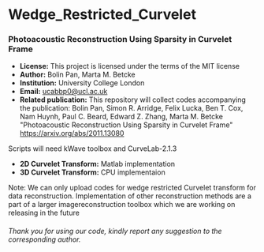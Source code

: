 # Wedge_Restricted_Curvelet

### **Photoacoustic Reconstruction Using Sparsity in Curvelet Frame**

- **License:** This project is licensed under the terms of the MIT license
- **Author:** Bolin Pan, Marta M. Betcke
- **Institution:** University College London
- **Email:** ucabbp0@ucl.ac.uk
- **Related publication:** This repository will collect codes accompanying the publication: Bolin Pan, Simon R. Arridge, Felix Lucka, Ben T. Cox, Nam Huynh, Paul C. Beard, Edward Z. Zhang, Marta M. Betcke "Photoacoustic Reconstruction Using Sparsity in Curvelet Frame" https://arxiv.org/abs/2011.13080

Scripts will need kWave toolbox and CurveLab-2.1.3
- **2D Curvelet Transform:** Matlab implementation
- **3D Curvelet Transform:** CPU implementaion


Note: We can only upload codes for wedge restricted Curvelet transform for data reconstruction. Implementation of other reconstruction methods are a part of a larger imagereconstruction toolbox which we are working on releasing in the future

###### Thank you for using our code, kindly report any suggestion to the corresponding author.
